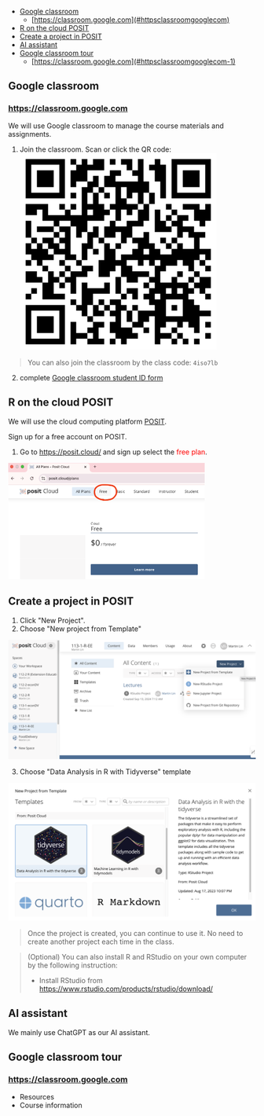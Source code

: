 
- [Google classroom](#google-classroom)
  - [https://classroom.google.com](#httpsclassroomgooglecom)
- [R on the cloud POSIT](#r-on-the-cloud-posit)
- [Create a project in POSIT](#create-a-project-in-posit)
- [AI assistant](#ai-assistant)
- [Google classroom tour](#google-classroom-tour)
  - [https://classroom.google.com](#httpsclassroomgooglecom-1)

## Google classroom

### https://classroom.google.com

We will use Google classroom to manage the course materials and assignments. 

 1.  Join the classroom. Scan or click the QR code:
[<img src="../img/113-2-R-EE-QR.png" width="400px">](https://classroom.google.com/c/NzU0NDI5MDA4NTc3?cjc=4iso7lb)

> You can also join the classroom by the class code: `4iso7lb`

 2. complete [Google classroom student ID form](https://docs.google.com/forms/d/e/1FAIpQLScnGNSn-wCo5GHQ9fpT170liYYv0-XdCvl9b0lPh2TntiV0hg/viewform?usp=sharing)

## R on the cloud POSIT

We will use the cloud computing platform [POSIT](https://posit.cloud/).

Sign up for a free account on POSIT.

  1. Go to <https://posit.cloud/> and sign up select the <span style="color:red">free plan</span>.

<img src="../img/posit-free-plan.png" width="400px">

## Create a project in POSIT

  1. Click "New Project". 
  2. Choose "New project from Template"
 
![](../img/2024-09-14-09-29-40.png)

  3. Choose "Data Analysis in R with Tidyverse" template

![](../img/2024-09-14-09-31-09.png)

> Once the project is created, you can continue to use it. No need to create another project each time in the class.

> (Optional) You can also install R and RStudio on your own computer by the following instruction:
>
>   - Install RStudio from <https://www.rstudio.com/products/rstudio/download/>

## AI assistant

We mainly use ChatGPT as our AI assistant.

## Google classroom tour

### https://classroom.google.com


  - Resources  
  - Course information

